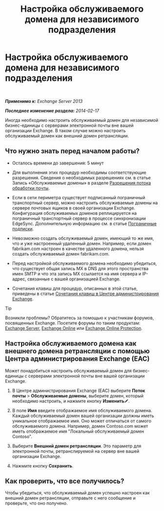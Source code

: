 ﻿---
title: 'Настройка обслуживаемого домена для независимого подразделения'
TOCTitle: Настройка обслуживаемого домена для независимого подразделения
ms:assetid: bc95dbdc-3669-4c06-ab94-90093bc0dbfd
ms:mtpsurl: https://technet.microsoft.com/ru-ru/library/JJ657491(v=EXCHG.150)
ms:contentKeyID: 50488959
ms.date: 04/30/2018
mtps_version: v=EXCHG.150
ms.translationtype: HT
---

# Настройка обслуживаемого домена для независимого подразделения

 

_**Применимо к:** Exchange Server 2013_

_**Последнее изменение раздела:** 2014-02-17_

Иногда необходимо настроить обслуживаемый домен для независимой бизнес-единицы с серверами электронной почты вне вашей организации Exchange. В таком случае можно настроить обслуживаемый домен как внешний домен ретрансляции.

## Что нужно знать перед началом работы?

  - Осталось времени до завершения: 5 минут

  - Для выполнения этих процедур необходимы соответствующие разрешения. Сведения о необходимых разрешениях см. в статье Запись «Обслуживаемые домены» в разделе [Разрешения потока обработки почты](mail-flow-permissions-exchange-2013-help.md).

  - Если в сети периметра существует подписанный пограничный транспортный сервер, можно настроить обслуживаемые домены на сервере почтовых ящиков в своей организации Exchange. Конфигурация обслуживаемых доменов реплицируется на пограничный транспортный сервер в процессе синхронизации EdgeSync. Дополнительную информацию см. в статье [Пограничные подписки](edge-subscriptions-exchange-2013-help.md).

  - Невозможно создать обслуживаемый домен, имеющий то же имя, что и уже настроенный удаленный домен. Например, если домен fabrikam.com настроен в качестве удаленного домена, нельзя создать обслуживаемый домен fabrikam.com.

  - Перед настройкой обслуживаемого домена необходимо убедиться, что существует общая запись MX в DNS для этого пространства имен SMTP и что эта запись MX ссылается на имя сервера и IP-адрес, связанные с вашей организацией Exchange.

  - Сочетания клавиш для процедур, описанных в этой статье, приведены в статье [Сочетания клавиш в Центре администрирования Exchange](keyboard-shortcuts-in-the-exchange-admin-center-exchange-online-protection-help.md).

> [!TIP]  
> Возникли проблемы? Обратитесь за помощью к участникам форумов, посвященных Exchange. Посетите форумы по таким продуктам: <a href="https://go.microsoft.com/fwlink/p/?linkid=60612">Exchange Server</a>, <a href="https://go.microsoft.com/fwlink/p/?linkid=267542">Exchange Online</a> или <a href="https://go.microsoft.com/fwlink/p/?linkid=285351">Exchange Online Protection</a>.


## Настройка обслуживаемого домена как внешнего домена ретрансляции с помощью Центра администрирования Exchange (EAC)

Может понадобиться настроить обслуживаемый домен для бизнес-единицы с серверами электронной почты вне вашей организации Exchange.

1.  В Центре администрирования Exchange (EAC) выберите **Поток почты** \> **Обслуживаемые домены**, выберите домен, который необходимо настроить, и нажмите кнопку **Изменить**![Значок редактирования](images/Bb124582.6f53ccb2-1f13-4c02-bea0-30690e6ea71d(EXCHG.150).gif "Значок редактирования").

2.  В поле **Имя** введите отображаемое имя обслуживаемого домена. Каждый обслуживаемый домен вашей организации должны иметь уникальное отображаемое имя. Оно может отличаться от самого обслуживаемого домена. Например, домен Contoso.com может иметь отображаемое имя "Локальный обслуживаемый домен Contoso".

3.  Выберите **Внешний домен ретрансляции**. Это параметр для электронной почты, ретранслируемой на сервер вне вашей организации Exchange.

4.  Нажмите кнопку **Сохранить**.

## Как проверить, что все получилось?

Чтобы убедиться, что обслуживаемый домен успешно настроен как внешний домен ретрансляции, отправьте с него сообщение и проверьте, что оно получено.

